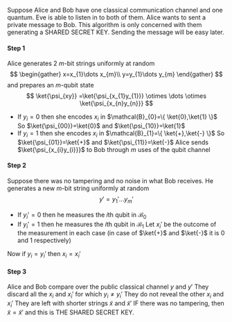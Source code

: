  Suppose Alice and Bob have one classical communication channel and one quantum.
 Eve is able to listen in to both of them.
 Alice wants to sent a private message to Bob.
 This algorithm is only concerned with them generating a SHARED SECRET KEY. Sending the message will be easy later.

#### Step 1
Alice generates 2 $m$-bit strings uniformly at random 
$$
\begin{gather}
x=x_{1}\dots x_{m}\\
y=y_{1}\dots y_{m}
\end{gather}
$$
and prepares an $m$-qubit state
$$
\ket{\psi_{xy}} =\ket{\psi_{x_{1}y_{1}}} \otimes \dots \otimes \ket{\psi_{x_{n}y_{n}}} 
$$
- If $y_{i}=0$ then she encodes $x_{i}$ in $\mathcal{B}_{0}=\{ \ket{0},\ket{1} \}$
So $\ket{\psi_{00}}=\ket{0}$ and $\ket{\psi_{10}}=\ket{1}$
- If $y_{i}=1$ then she encodes $x_{i}$ in $\mathcal{B}_{1}=\{ \ket{+},\ket{-} \}$
So $\ket{\psi_{01}}=\ket{+}$ and $\ket{\psi_{11}}=\ket{-}$
Alice sends $\ket{\psi_{x_{i}y_{i}}}$ to Bob through $m$ uses of the qubit channel

#### Step 2
Suppose there was no tampering and no noise in what Bob receives.
He generates a new $m$-bit string uniformly at random
$$
y'=y_{1}'\dots y_{m}'
$$
- If $y_{i}'=0$ then he measures the $i$th qubit in $\mathcal{B}_{0}$ 
- If $y_{i}'=1$ then he measures the $i$th qubit in $\mathcal{B}_{1}$ 
Let $x_{i}'$ be the outcome of the measurement in each case (in case of $\ket{+}$ and $\ket{-}$ it is 0 and 1 respectively)

Now if $y_{i}=y_{i}'$ then $x_{i}=x_{i}'$

#### Step 3
Alice and Bob compare over the public classical channel $y$ and $y'$
They discard all the $x_{i}$ and $x_{i}'$ for which $y_{i}\neq y_{i}'$
They do not reveal the other $x_{i}$ and $x_{i}'$ 
They are left with shorter strings $\tilde{x}$ and $\tilde{x}'$
IF there was no tampering, then $\tilde{x}=\tilde{x}'$ and this is THE SHARED SECRET KEY.
